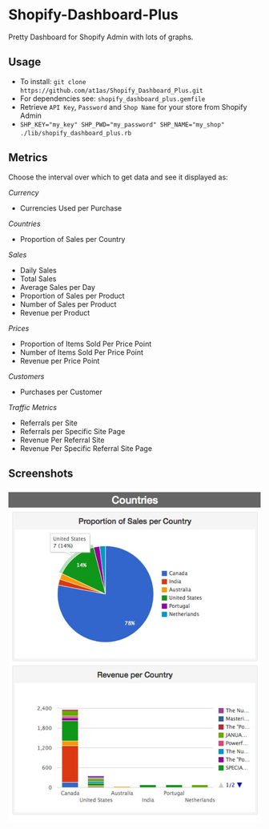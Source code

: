 # Shopify-Dashboard-Plus
Pretty Dashboard for Shopify Admin with lots of graphs.

## Usage
* To install: `git clone https://github.com/at1as/Shopify_Dashboard_Plus.git`
* For dependencies see: `shopify_dashboard_plus.gemfile`
* Retrieve `API Key`, `Password` and `Shop Name` for your store from Shopify Admin
* `SHP_KEY="my_key" SHP_PWD="my_password" SHP_NAME="my_shop" ./lib/shopify_dashboard_plus.rb`

## Metrics
Choose the interval over which to get data and see it displayed as:

*Currency*
* Currencies Used per Purchase

*Countries*
* Proportion of Sales per Country

*Sales*
* Daily Sales
* Total Sales
* Average Sales per Day
* Proportion of Sales per Product
* Number of Sales per Product
* Revenue per Product

*Prices*
* Proportion of Items Sold Per Price Point
* Number of Items Sold Per Price Point
* Revenue per Price Point

*Customers*
* Purchases per Customer

*Traffic Metrics*
* Referrals per Site
* Referrals per Specific Site Page
* Revenue Per Referral Site
* Revenue Per Specific Referral Site Page

## Screenshots

![screenshot](https://github.com/at1as/at1as.github.io/blob/master/github_repo_assets/dashboard-plus1.jpg)
